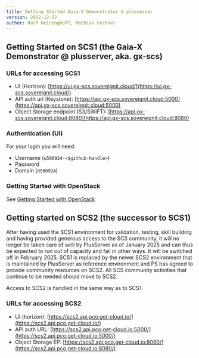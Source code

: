 ```yaml
---
title: Getting Started Gaia-X Demonstrator @ plusserver
version: 2022-12-22
author: Ralf Heiringhoff, Mathias Fechner
---
```


## Getting Started on SCS1 (the Gaia-X Demonstrator @ plusserver, aka. gx-scs)

### URLs for accessing SCS1

- UI (Horizon): [https://ui.gx-scs.sovereignit.cloud/](https://ui.gx-scs.sovereignit.cloud/)
- API auth url (Keystone): [https://api.gx-scs.sovereignit.cloud:5000](https://api.gx-scs.sovereignit.cloud:5000)
- Object Storage endpoint (S3/SWIFT): [https://api.gx-scs.sovereignit.cloud:8080](https://api.gx-scs.sovereignit.cloud:8080)

### Authentication (UI)

For your login you will need:

- Username (`u500924-<$github-handle>`)
- Password
- Domain (`d500924`)

### Getting Started with OpenStack

See [Getting Started with OpenStack](./getting-started-openstack.md)

## Getting started on SCS2 (the successor to SCS1)

After having used the SCS1 environment for validation, testing,
skill building and having provided generous access to the SCS community,
it will no longer be taken care of well by PlusServer as of January 2025
and can thus be expected to run out of capacity and fail in other ways.
It will be switched off in February 2025.
SCS1 is replaced by the newer SCS2 environment that is maintained by
PlusServer as reference environment and PS has agreed to provide community
resources on SCS2. All SCS community activities that continue to be needed
should move to SCS2.

Access to SCS2 is handled in the same way as to SCS1.

### URLs for accessing SCS2

- UI (horizon): [https://scs2.api.pco.get-cloud.io/](https://scs2.api.pco.get-cloud.io/)
- API auth URL: [https://scs2.api.pco.get-cloud.io:5000/](https://scs2.api.pco.get-cloud.io:5000/)
- Object Storage EP: [https://scs2.api.pco.get-cloud.io:8080/](https://scs2.api.pco.get-cloud.io:8080/)
